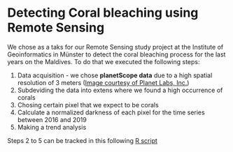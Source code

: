 # Detecting Coral bleaching using Remote Sensing 
 
We chose as a taks for our Remote Sensing study project at the Institute of Geoinformatics in Münster to detect the coral bleaching process for the last years on the Maldives.
To do that we executed the following steps:
1. Data acquisition - we chose __planetScope data__ due to a high spatial resolution of 3 meters ([Image courtesy of Planet Labs, Inc.](https://www.planet.com/))
2. Subdeviding the data into extens where we found a high occurrence of corals
3. Chosing certain pixel that we expect to be corals
4. Calculate a normalized darkness of each pixel for the time series between 2016 and 2019
5. Making a trend analysis

Steps 2 to 5 can be tracked in this following [R script](https://github.com/bennidietz/Detecting-Coral-bleaching-using-Remote-Sensing/blob/master/how_to.R)
